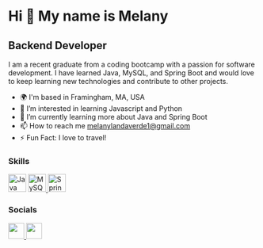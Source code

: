 Hi 👋 My name is Melany
=======================

Backend Developer
-----------------


I am a recent graduate from a coding bootcamp with a passion for software development. I have learned Java, MySQL, and Spring Boot and would love to keep learning new technologies and contribute to other projects.

* 🌍  I'm based in Framingham, MA, USA
* 👀  I’m interested in learning Javascript and Python
* 🌱  I’m currently learning more about Java and Spring Boot
* 📫  How to reach me [melanylandaverde1@gmail.com](mailto:melanylandaverde1@gmail.com)
* ⚡  Fun Fact: I love to travel!

### Skills


<p align="left">
  <a href="https://www.oracle.com/java/" target="_blank" rel="noreferrer"><img src="https://raw.githubusercontent.com/danielcranney/readme-generator/main/public/icons/skills/java-colored.svg" width="36" height="36" alt="Java" /></a>
  <a href="https://www.mysql.com/" target="_blank" rel="noreferrer"><img src="https://raw.githubusercontent.com/danielcranney/readme-generator/main/public/icons/skills/mysql-colored.svg" width="36" height="36" alt="MySQL" />   
  <img src="https://github.com/spring-projects.png?size=40" width="36" height="36" alt="Spring" /></a>
</p>
          
          
### Socials

<p align="left"> 
  <a href="https://www.github.com/melanylleon" target="_blank" rel="noreferrer"> <picture> <source media="(prefers-color-scheme: dark)" srcset="https://raw.githubusercontent.com/danielcranney/readme-generator/main/public/icons/socials/github-dark.svg" /> <source media="(prefers-color-scheme: light)" srcset="https://raw.githubusercontent.com/danielcranney/readme-generator/main/public/icons/socials/github.svg" /> <img src="https://raw.githubusercontent.com/danielcranney/readme-generator/main/public/icons/socials/github.svg" width="32" height="32" /> </picture> </a> 
  <a href="https://www.linkedin.com/in/melany-landaverde-leon/" target="_blank" rel="noreferrer"> <picture> <source media="(prefers-color-scheme: dark)" srcset="https://raw.githubusercontent.com/danielcranney/readme-generator/main/public/icons/socials/linkedin-dark.svg" /> <source media="(prefers-color-scheme: light)" srcset="https://raw.githubusercontent.com/danielcranney/readme-generator/main/public/icons/socials/linkedin.svg" /> <img src="https://raw.githubusercontent.com/danielcranney/readme-generator/main/public/icons/socials/linkedin.svg" width="32" height="32" /> </picture> </a>
</p>

